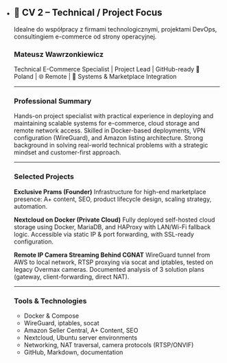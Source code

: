 - ## 📄 CV 2 – **Technical / Project Focus**

  Idealne do współpracy z firmami technologicznymi, projektami DevOps, consultingiem e-commerce od strony operacyjnej.

  ### **Mateusz Wawrzonkiewicz**

  Technical E-Commerce Specialist | Project Lead | GitHub-ready
  📍 Poland | 🌐 Remote | 🧠 Systems & Marketplace Integration

  ------

  ### **Professional Summary**

  Hands-on project specialist with practical experience in deploying and maintaining scalable systems for e-commerce, cloud storage and remote network access. Skilled in Docker-based deployments, VPN configuration (WireGuard), and Amazon listing architecture. Strong background in solving real-world technical problems with a strategic mindset and customer-first approach.

  ------

  ### **Selected Projects**

  **Exclusive Prams (Founder)**
  Infrastructure for high-end marketplace presence: A+ content, SEO, product lifecycle design, scaling strategy, automation.

  **Nextcloud on Docker (Private Cloud)**
  Fully deployed self-hosted cloud storage using Docker, MariaDB, and HAProxy with LAN/Wi-Fi fallback logic. Accessible via static IP & port forwarding, with SSL-ready configuration.

  **Remote IP Camera Streaming Behind CGNAT**
  WireGuard tunnel from AWS to local network, RTSP proxying via socat and iptables, tested on legacy Overmax cameras. Documented analysis of 3 solution plans (gateway, client-forwarding, direct NAT).

  ------

  ### **Tools & Technologies**

  - Docker & Compose
  - WireGuard, iptables, socat
  - Amazon Seller Central, A+ Content, SEO
  - Nextcloud, Ubuntu server environments
  - Networking, NAT traversal, camera protocols (RTSP/ONVIF)
  - GitHub, Markdown, documentation